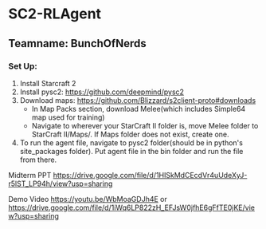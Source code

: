 # SC2-RLAgent
## Teamname: BunchOfNerds
### Set Up:
1. Install Starcraft 2
2. Install pysc2: https://github.com/deepmind/pysc2
3. Download maps: https://github.com/Blizzard/s2client-proto#downloads
    - In Map Packs section, download Melee(which includes Simple64 map used for training)
    - Navigate to wherever your StarCraft II folder is, move Melee folder to StarCraft II/Maps/. If Maps folder does not exist, create one.
4. To run the agent file, navigate to pysc2 folder(should be in python's site_packages folder). Put agent file in the bin folder and run the file from there. 

Midterm PPT
https://drive.google.com/file/d/1HISkMdCEcdVr4uUdeXyJ-r5lST_LP94h/view?usp=sharing

Demo Video
https://youtu.be/WbMoaGDJh4E
or
https://drive.google.com/file/d/1iWq6LP822zH_EFJsW0jfhE6gFfTE0jKE/view?usp=sharing


